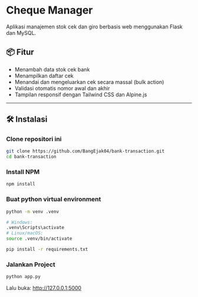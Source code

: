 # Cheque Manager

Aplikasi manajemen stok cek dan giro berbasis web menggunakan Flask dan MySQL.

## 📦 Fitur

- Menambah data stok cek bank
- Menampilkan daftar cek
- Menandai dan mengeluarkan cek secara massal (bulk action)
- Validasi otomatis nomor awal dan akhir
- Tampilan responsif dengan Tailwind CSS dan Alpine.js

---

## 🛠️ Instalasi

### Clone repositori ini
```bash
git clone https://github.com/BangEjak04/bank-transaction.git
cd bank-transaction
```

### Install NPM
```bash
npm install
```

### Buat python virtual environment
```bash
python -m venv .venv

# Windows:
.venv\Scripts\activate
# Linux/macOS:
source .venv/bin/activate

pip install -r requirements.txt
```

### Jalankan Project
```bash
python app.py
```

Lalu buka: http://127.0.0.1:5000